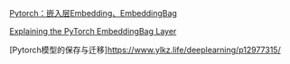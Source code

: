[Pytorch：嵌入层Embedding、EmbeddingBag](https://blog.csdn.net/zimiao552147572/article/details/105545889?utm_medium=distribute.pc_relevant.none-task-blog-2~default~baidujs_title~default-4.pc_relevant_default&spm=1001.2101.3001.4242.3&utm_relevant_index=7)

[Explaining the PyTorch EmbeddingBag Layer](https://jamesmccaffrey.wordpress.com/2021/04/14/explaining-the-pytorch-embeddingbag-layer/)

[Pytorch模型的保存与迁移]https://www.ylkz.life/deeplearning/p12977315/
